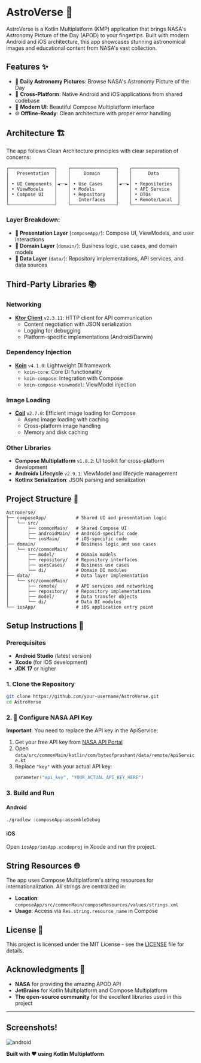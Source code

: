 # AstroVerse 🌌

AstroVerse is a Kotlin Multiplatform (KMP) application that brings NASA's Astronomy Picture of the
Day (APOD) to your fingertips. Built with modern Android and iOS architecture, this app showcases
stunning astronomical images and educational content from NASA's vast collection.

## Features ✨

- 📸 **Daily Astronomy Pictures**: Browse NASA's Astronomy Picture of the Day
- 📱 **Cross-Platform**: Native Android and iOS applications from shared codebase
- 🎨 **Modern UI**: Beautiful Compose Multiplatform interface
- 🌐 **Offline-Ready**: Clean architecture with proper error handling

## Architecture 🏗️

The app follows Clean Architecture principles with clear separation of concerns:

```
┌─────────────────┐    ┌─────────────────┐    ┌─────────────────┐
│   Presentation  │    │     Domain      │    │      Data       │
│                 │    │                 │    │                 │
│ • UI Components │◄──►│ • Use Cases     │◄──►│ • Repositories  │
│ • ViewModels    │    │ • Models        │    │ • API Service   │
│ • Compose UI    │    │ • Repository    │    │ • DTOs          │
│                 │    │   Interfaces    │    │ • Remote/Local  │
└─────────────────┘    └─────────────────┘    └─────────────────┘
```

### Layer Breakdown:

- **📱 Presentation Layer** (`composeApp/`): Compose UI, ViewModels, and user interactions
- **🎯 Domain Layer** (`domain/`): Business logic, use cases, and domain models
- **🔌 Data Layer** (`data/`): Repository implementations, API services, and data sources

## Third-Party Libraries 📚

### Networking

- **[Ktor Client](https://ktor.io/docs/getting-started-ktor-client.html)** `v2.3.11`: HTTP client
  for API communication
  - Content negotiation with JSON serialization
  - Logging for debugging
  - Platform-specific implementations (Android/Darwin)

### Dependency Injection

- **[Koin](https://insert-koin.io/)** `v4.1.0`: Lightweight DI framework
  - `koin-core`: Core DI functionality
  - `koin-compose`: Integration with Compose
  - `koin-compose-viewmodel`: ViewModel injection

### Image Loading

- **[Coil](https://coil-kt.github.io/coil/)** `v2.7.0`: Efficient image loading for Compose
  - Async image loading with caching
  - Cross-platform image handling
  - Memory and disk caching

### Other Libraries

- **Compose Multiplatform** `v1.8.2`: UI toolkit for cross-platform development
- **Androidx Lifecycle** `v2.9.1`: ViewModel and lifecycle management
- **Kotlinx Serialization**: JSON parsing and serialization

## Project Structure 📁

```
AstroVerse/
├── composeApp/           # Shared UI and presentation logic
│   └── src/
│       ├── commonMain/   # Shared Compose UI
│       ├── androidMain/  # Android-specific code
│       └── iosMain/      # iOS-specific code
├── domain/               # Business logic and use cases
│   └── src/commonMain/
│       ├── model/        # Domain models
│       ├── repository/   # Repository interfaces  
│       ├── usesCases/    # Business use cases
│       └── di/           # Domain DI modules
├── data/                 # Data layer implementation
│   └── src/commonMain/
│       ├── remote/       # API services and networking
│       ├── repository/   # Repository implementations
│       ├── model/        # Data transfer objects
│       └── di/           # Data DI modules
└── iosApp/               # iOS application entry point
```

## Setup Instructions 🚀

### Prerequisites

- **Android Studio** (latest version)
- **Xcode** (for iOS development)
- **JDK 17** or higher

### 1. Clone the Repository

```bash
git clone https://github.com/your-username/AstroVerse.git
cd AstroVerse
```

### 2. 🔑 Configure NASA API Key

**Important**: You need to replace the API key in the ApiService:

1. Get your free API key from [NASA API Portal](https://api.nasa.gov/)
2. Open `data/src/commonMain/kotlin/com/byteofprashant/data/remote/ApiService.kt`
3. Replace `"key"` with your actual API key:
   ```kotlin
   parameter("api_key", "YOUR_ACTUAL_API_KEY_HERE")
   ```

### 3. Build and Run

#### Android

```bash
./gradlew :composeApp:assembleDebug
```

#### iOS

Open `iosApp/iosApp.xcodeproj` in Xcode and run the project.

## String Resources 🌐

The app uses Compose Multiplatform's string resources for internationalization. All strings are
centralized in:

- **Location**: `composeApp/src/commonMain/composeResources/values/strings.xml`
- **Usage**: Access via `Res.string.resource_name` in Compose

## License 📄

This project is licensed under the MIT License - see the [LICENSE](LICENSE) file for details.

## Acknowledgments 🙏

- **NASA** for providing the amazing APOD API
- **JetBrains** for Kotlin Multiplatform and Compose Multiplatform
- **The open-source community** for the excellent libraries used in this project

---
## Screenshots!
![android](https://github.com/user-attachments/assets/61da37b3-1c83-4d81-a67a-31ec2fc5638a)


**Built with ❤️ using Kotlin Multiplatform**
